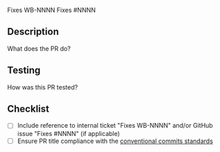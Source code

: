 Fixes WB-NNNN
Fixes #NNNN

Description
-----------
What does the PR do?

Testing
-------
How was this PR tested?

Checklist
-------
- [ ] Include reference to internal ticket "Fixes WB-NNNN" and/or GitHub issue "Fixes #NNNN" (if applicable)
- [ ] Ensure PR title compliance with the [conventional commits standards](https://github.com/wandb/wandb/blob/main/CONTRIBUTING.md#conventional-commits)
